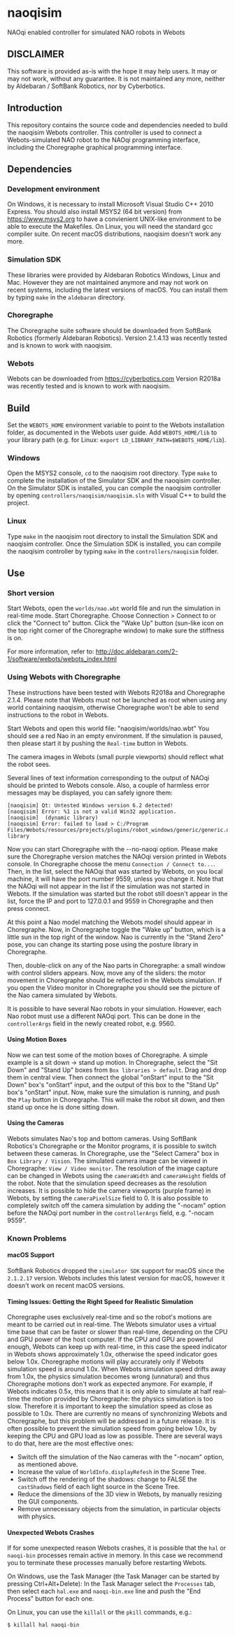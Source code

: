 # naoqisim
NAOqi enabled controller for simulated NAO robots in Webots

## DISCLAIMER

This software is provided as-is with the hope it may help users. It may or may not work, without any guarantee. It is not maintained any more, neither by Aldebaran / SoftBank Robotics, nor by Cyberbotics.

## Introduction

This repository contains the source code and dependencies needed to build the naoqisim Webots controller. This controller is used to connect a Webots-simulated NAO robot to the NAOqi programming interface, including the Choregraphe graphical programming interface.

## Dependencies

### Development environment
On Windows, it is necessary to install Microsoft Visual Studio C++ 2010 Express. You should also install MSYS2 (64 bit version) from https://www.msys2.org to have a convienient UNIX-like environment to be able to execute the Makefiles.
On Linux, you will need the standard gcc compiler suite.
On recent macOS distributions, naoqisim doesn't work any more.

### Simulation SDK
These libraries were provided by Aldebaran Robotics Windows, Linux and Mac. However they are not maintained anymore and may not work on recent systems, including the latest versions of macOS. You can install them by typing `make` in the `aldebaran` directory.

### Choregraphe
The Choregraphe suite software should be downloaded from SoftBank Robotics (formerly Aldebaran Robotics).
Version 2.1.4.13 was recently tested and is known to work with naoqisim.

### Webots
Webots can be downloaded from https://cyberbotics.com
Version R2018a was recently tested and is known to work with naoqisim.

## Build

Set the `WEBOTS_HOME` environment variable to point to the Webots installation folder, as documented in the Webots user guide.
Add `WEBOTS_HOME/lib` to your library path (e.g. for Linux: `export LD_LIBRARY_PATH=$WEBOTS_HOME/lib`).

### Windows
Open the MSYS2 console, `cd` to the naoqisim root directory. Type `make` to complete the installation of the Simulator SDK and the naoqisim controller. On the Simulator SDK is installed, you can compile the naoqisim controller by opening `controllers/naoqisim/naoqisim.sln` with Visual C++ to build the project.

### Linux
Type `make` in the naoqisim root directory to install the Simulation SDK and naoqisim controller. Once the Simulation SDK is installed, you can compile the naoqisim controller by typing `make` in the `controllers/naoqisim` folder.

## Use

### Short version

Start Webots, open the `worlds/nao.wbt` world file and run the simulation in real-time mode.
Start Choregraphe.
Choose Connection > Connect to or click the "Connect to" button.
Click the "Wake Up" button (sun-like icon on the top right corner of the Choregraphe window) to make sure the stiffness is on.

For more information, refer to: http://doc.aldebaran.com/2-1/software/webots/webots_index.html

### Using Webots with Choregraphe

These instructions have been tested with Webots R2018a and Choregraphe 2.1.4.
Please note that Webots must not be launched as root when using any world containing naoqisim, otherwise Choregraphe won't be able to send instructions to the robot in Webots.

Start Webots and open this world file: "naoqisim/worlds/nao.wbt" You should see a red Nao in an empty environment.
If the simulation is paused, then please start it by pushing the `Real-time` button in Webots.

The camera images in Webots (small purple viewports) should reflect what the robot sees.

Several lines of text information corresponding to the output of NAOqi should be printed to Webots console.
Also, a couple of harmless error messages may be displayed, you can safely ignore them:
```
[naoqisim] Qt: Untested Windows version 6.2 detected!
[naoqisim] Error: %1 is not a valid Win32 application.
[naoqisim]  (dynamic library)
[naoqisim] Error: failed to load > C:/Program Files/Webots/resources/projects/plugins/robot_windows/generic/generic.dll library
```

Now you can start Choregraphe with the --no-naoqi option.
Please make sure the Choregraphe version matches the NAOqi version printed in Webots console.
In Choregraphe choose the menu `Connection / Connect to...`.
Then, in the list, select the NAOqi that was started by Webots, on you local machine, it will have the port number 9559, unless you change it.
Note that the NAOqi will not appear in the list if the simulation was not started in Webots.
If the simulation was started but the robot still doesn't appear in the list, force the IP and port to 127.0.0.1 and 9559 in Choregraphe and then press connect.

At this point a Nao model matching the Webots model should appear in Choregraphe.
Now, in Choregraphe toggle the "Wake up" button, which is a little sun in the top right of the window.
Nao is currently in the "Stand Zero" pose, you can change its starting pose using the posture library in Choregraphe.

Then, double-click on any of the Nao parts in Choregraphe: a small window with control sliders appears.
Now, move any of the sliders: the motor movement in Choregraphe should be reflected in the Webots simulation.
If you open the Video monitor in Choregraphe you should see the picture of the Nao camera simulated by Webots.

It is possible to have several Nao robots in your simulation.
However, each Nao robot must use a different NAOqi port.
This can be done in the `controllerArgs` field in the newly created robot, e.g. 9560.

#### Using Motion Boxes

Now we can test some of the motion boxes of Choregraphe.
A simple example is a sit down -> stand up motion.
In Choregraphe, select the "Sit Down" and "Stand Up" boxes from `Box libraries > default`.
Drag and drop them in central view.
Then connect the global "onStart" input to the "Sit Down" box's "onStart" input, and the output of this box to the "Stand Up" box's "onStart" input.
Now, make sure the simulation is running, and push the `Play` button in Choregraphe.
This will make the robot sit down, and then stand up once he is done sitting down.

#### Using the Cameras

Webots simulates Nao's top and bottom cameras.
Using SoftBank Robotics's Choregraphe or the Monitor programs, it is possible to switch between these cameras.
In Choregraphe, use the "Select Camera" box in `Box Library / Vision`.
The simulated camera image can be viewed in Choregraphe: `View / Video monitor`.
The resolution of the image capture can be changed in Webots using the `cameraWidth` and `cameraHeight` fields of the robot.
Note that the simulation speed decreases as the resolution increases.
It is possible to hide the camera viewports (purple frame) in Webots, by setting the `cameraPixelSize` field to 0.
It is also possible to completely switch off the camera simulation by adding the "-nocam" option before the NAOqi port number in the `controllerArgs` field, e.g. "-nocam 9559".

### Known Problems

#### macOS Support

SoftBank Robotics dropped the `simulator SDK` support for macOS since the `2.1.2.17` version.
Webots includes this latest version for macOS, however it doesn't work on recent macOS versions.

#### Timing Issues: Getting the Right Speed for Realistic Simulation

Choregraphe uses exclusively real-time and so the robot's motions are meant to be carried out in real-time.
The Webots simulator uses a virtual time base that can be faster or slower than real-time, depending on the CPU and GPU power of the host computer.
If the CPU and GPU are powerful enough, Webots can keep up with real-time, in this case the speed indicator in Webots shows approximately 1.0x, otherwise the speed indicator goes below 1.0x.
Choregraphe motions will play accurately only if Webots simulation speed is around 1.0x.
When Webots simulation speed drifts away from 1.0x, the physics simulation becomes wrong (unnatural) and thus Choregraphe motions don't work as expected anymore.
For example, if Webots indicates 0.5x, this means that it is only able to simulate at half real-time the motion provided by Choregraphe: the physics simulation is too slow.
Therefore it is important to keep the simulation speed as close as possible to 1.0x.
There are currently no means of synchronizing Webots and Choregraphe, but this problem will be addressed in a future release.
It is often possible to prevent the simulation speed from going below 1.0x, by keeping the CPU and GPU load as low as possible.
There are several ways to do that, here are the most effective ones:

- Switch off the simulation of the Nao cameras with the "-nocam" option, as mentioned above.
- Increase the value of `WorldInfo.displayRefesh` in the Scene Tree.
- Switch off the rendering of the shadows: change to FALSE the `castShadows` field of each light source in the Scene Tree.
- Reduce the dimensions of the 3D view in Webots, by manually resizing the GUI components.
- Remove unnecessary objects from the simulation, in particular objects with physics.

#### Unexpected Webots Crashes

If for some unexpected reason Webots crashes, it is possible that the `hal` or `naoqi-bin` processes remain active in memory.
In this case we recommend you to terminate these processes manually before restarting Webots.

On Windows, use the Task Manager (the Task Manager can be started by pressing Ctrl+Alt+Delete): In the Task Manager select the `Processes` tab, then select each `hal.exe` and `naoqi-bin.exe` line and push the "End Process" button for each one.

On Linux, you can use the `killall` or the `pkill` commands, e.g.:

```sh
$ killall hal naoqi-bin
```
